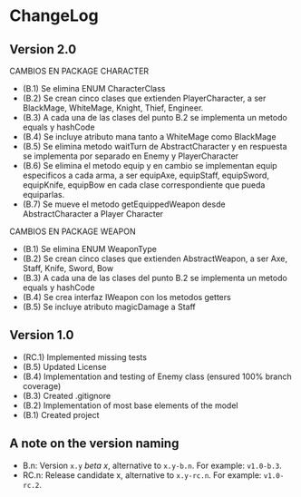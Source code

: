 ChangeLog
=========

Version 2.0
-----------
CAMBIOS EN PACKAGE CHARACTER
- (B.1) Se elimina ENUM CharacterClass
- (B.2) Se crean cinco clases que extienden PlayerCharacter, a ser BlackMage, 
WhiteMage, Knight, Thief, Engineer.
- (B.3) A cada una de las clases del punto B.2 se implementa un metodo equals y hashCode
- (B.4) Se incluye atributo mana tanto a WhiteMage como BlackMage
- (B.5) Se elimina metodo waitTurn de AbstractCharacter y en respuesta se implementa por separado
en Enemy y PlayerCharacter
- (B.6) Se elimina el metodo equip y en cambio se implementan equip especificos a cada arma, a ser
equipAxe, equipStaff, equipSword, equipKnife, equipBow en cada clase correspondiente que pueda equiparlas. 
- (B.7) Se mueve el metodo getEquippedWeapon desde AbstractCharacter a Player Character

CAMBIOS EN PACKAGE WEAPON
- (B.1) Se elimina ENUM WeaponType
- (B.2) Se crean cinco clases que extienden AbstractWeapon, a ser Axe, Staff, Knife, Sword, Bow
- (B.3) A cada una de las clases del punto B.2 se implementa un metodo equals y hashCode
- (B.4) Se crea interfaz IWeapon con los metodos getters
- (B.5) Se incluye atributo magicDamage a Staff

Version 1.0
-----------
- (RC.1) Implemented missing tests
- (B.5) Updated License
- (B.4) Implementation and testing of Enemy class (ensured 100% branch coverage)
- (B.3) Created .gitignore
- (B.2) Implementation of most base elements of the model
- (B.1) Created project

A note on the version naming
----------------------------
- B.n: Version ``x.y`` _beta x_, alternative to ``x.y-b.n``.
  For example: ``v1.0-b.3``.
- RC.n: Release candidate x, alternative to ``x.y-rc.n``.
  For example: ``v1.0-rc.2``.